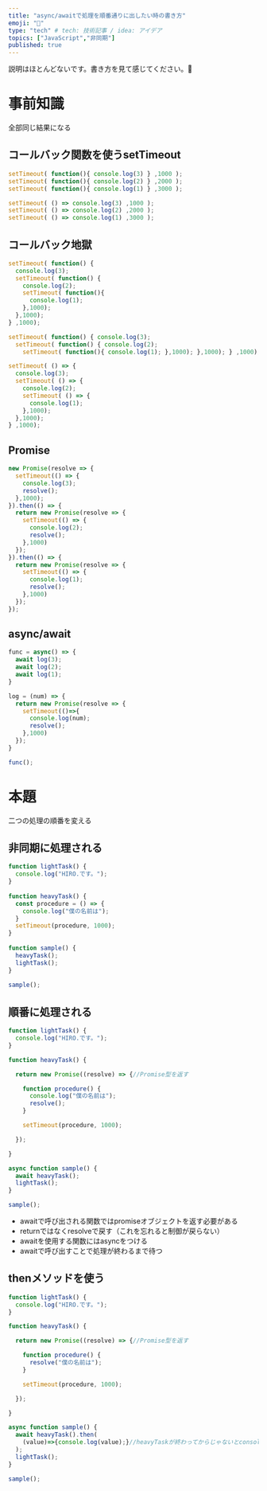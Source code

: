 ```yaml
---
title: "async/awaitで処理を順番通りに出したい時の書き方"
emoji: "👹"
type: "tech" # tech: 技術記事 / idea: アイデア
topics: ["JavaScript","非同期"]
published: true
---
```


説明はほとんどないです。書き方を見て感じてください。👹
# 事前知識
全部同じ結果になる
## コールバック関数を使うsetTimeout

```js
setTimeout( function(){ console.log(3) } ,1000 );
setTimeout( function(){ console.log(2) } ,2000 );
setTimeout( function(){ console.log(1) } ,3000 );
```

```js
setTimeout( () => console.log(3) ,1000 );
setTimeout( () => console.log(2) ,2000 );
setTimeout( () => console.log(1) ,3000 );
```

## コールバック地獄

```js
setTimeout( function() {
  console.log(3);
  setTimeout( function() {
    console.log(2);
    setTimeout( function(){
      console.log(1);
    },1000);
  },1000);
} ,1000);
```

```js
setTimeout( function() { console.log(3);
  setTimeout( function() { console.log(2);
    setTimeout( function(){ console.log(1); },1000); },1000); } ,1000);
```

```js
setTimeout( () => {
  console.log(3);
  setTimeout( () => {
    console.log(2);
    setTimeout( () => {
      console.log(1);
    },1000);
  },1000);
} ,1000);
```

## Promise

```js
new Promise(resolve => {
  setTimeout(() => {
    console.log(3);
    resolve();
  },1000);
}).then(() => {
  return new Promise(resolve => {
    setTimeout(() => {
      console.log(2);
      resolve();
    },1000)
  });
}).then(() => {
  return new Promise(resolve => {
    setTimeout(() => {
      console.log(1);
      resolve();
    },1000)
  });
});
```

## async/await

```js
func = async() => {
  await log(3);
  await log(2);
  await log(1);
}

log = (num) => {
  return new Promise(resolve => {
    setTimeout(()=>{
      console.log(num);
      resolve();
    },1000)
  });
}

func();
```

# 本題
二つの処理の順番を変える

## 非同期に処理される
```js
function lightTask() {
  console.log("HIRO.です。");
}
 
function heavyTask() {
  const procedure = () => {
    console.log("僕の名前は");
  }
  setTimeout(procedure, 1000);
}
 
function sample() {
  heavyTask();
  lightTask();
}
 
sample();
```

## 順番に処理される
```js
function lightTask() {
  console.log("HIRO.です。");
}

function heavyTask() {

  return new Promise((resolve) => {//Promise型を返す

    function procedure() {
      console.log("僕の名前は");
      resolve();
    }

    setTimeout(procedure, 1000);

  });

}

async function sample() {
  await heavyTask();
  lightTask();
}

sample();
```
- awaitで呼び出される関数ではpromiseオブジェクトを返す必要がある
- returnではなくresolveで戻す（これを忘れると制御が戻らない）
- awaitを使用する関数にはasyncをつける
- awaitで呼び出すことで処理が終わるまで待つ

## thenメソッドを使う
```js
function lightTask() {
  console.log("HIRO.です。");
}

function heavyTask() {

  return new Promise((resolve) => {//Promise型を返す

    function procedure() {
      resolve("僕の名前は");
    }

    setTimeout(procedure, 1000);

  });

}

async function sample() {
  await heavyTask().then(
    (value)=>{console.log(value);}//heavyTaskが終わってからじゃないとconsole.logは表示されない
  );
  lightTask();
}

sample();
```